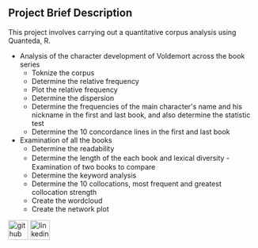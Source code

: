 ## Project Brief Description
This project involves carrying out a quantitative corpus analysis using Quanteda, R.
- Analysis of the character development of Voldemort across the book series
  - Toknize the corpus
  - Determine the relative frequency
  - Plot the relative frequency
  - Determine the dispersion
  - Determine the frequencies of the main character's name and his nickname in the first and last book, and also determine the statistic test
  - Determine the 10 concordance lines in the first and last book
- Examination of all the books
  - Determine the readability
  - Determine the length of the each book and lexical diversity
-　Examination of two books to compare 
  - Determine the keyword analysis
  - Determine the 10 collocations, most frequent and greatest collocation strength
  - Create the wordcloud
  - Create the network plot


[<img src='https://cdn.jsdelivr.net/npm/simple-icons@3.0.1/icons/github.svg' alt='github' height='40'>](https://github.com/pp203)  [<img src='https://cdn.jsdelivr.net/npm/simple-icons@3.0.1/icons/linkedin.svg' alt='linkedin' height='40'>](https://www.linkedin.com/in/seina-yamada-08756b207/)  

